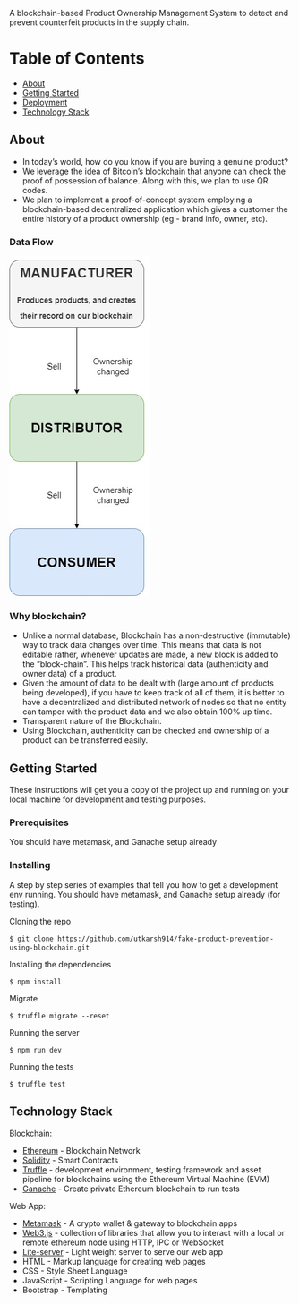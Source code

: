 A blockchain-based Product Ownership Management System to detect and prevent counterfeit products in the supply chain.

# Table of Contents
+ [About](#description)
+ [Getting Started](#getting_started)
+ [Deployment](#deployment)
+ [Technology Stack](#techstack)

## About <a name="description"></a>
+ In today’s world, how do you know if you are buying a genuine product?
+ We leverage the idea of Bitcoin’s blockchain that anyone can check the proof of possession of balance. Along with this, we plan to use QR codes.
+ We plan to implement a proof-of-concept system employing a blockchain-based decentralized application which gives a customer the entire history of a product ownership (eg - brand info, owner, etc).

### Data Flow
![Data Flow](src/images/PROCESS-FLOW.jpg)

### Why blockchain? <a name="why_blockchain"></a>
+ Unlike a normal database, Blockchain has a non-destructive (immutable) way to track data changes over time. This means that data is not editable rather, whenever updates are made, a new block is added to the “block-chain”. This helps track historical data (authenticity and owner data) of a product.
+ Given the amount of data to be dealt with (large amount of products being developed), if you have to keep track of all of them, it is better to have a decentralized and distributed network of nodes so that no entity can tamper with the product data and we also obtain 100% up time.
+ Transparent nature of the Blockchain.
+ Using Blockchain, authenticity can be checked and ownership of a product can be transferred easily.

## Getting Started <a name="getting_started"></a>
These instructions will get you a copy of the project up and running on your local machine for development and testing purposes.

### Prerequisites
You should have metamask, and Ganache setup already


### Installing
A step by step series of examples that tell you how to get a development env running.
You should have metamask, and Ganache setup already (for testing).

Cloning the repo
```
$ git clone https://github.com/utkarsh914/fake-product-prevention-using-blockchain.git
```
Installing the dependencies
```
$ npm install
```
Migrate
```
$ truffle migrate --reset
```
Running the server
```
$ npm run dev
```
Running the tests
```
$ truffle test
```


## Technology Stack <a name="techstack"></a>

Blockchain:
+ [Ethereum](https://www.ethereum.org/) - Blockchain Network
+ [Solidity](https://github.com/ethereum/solidity) - Smart Contracts
+ [Truffle](https://www.trufflesuite.com/) - development environment, testing framework and asset pipeline for blockchains using the Ethereum Virtual Machine (EVM)
+ [Ganache](https://truffleframework.com/ganache) - Create private Ethereum blockchain to run tests

Web App:
+ [Metamask](https://metamask.io/) - A crypto wallet & gateway to blockchain apps
+ [Web3.js](https://web3js.readthedocs.io/en/v1.3.4/) - collection of libraries that allow you to interact with a local or remote ethereum node using HTTP, IPC or WebSocket
+ [Lite-server](https://nodejs.org/en/) - Light weight server to serve our web app
+ HTML - Markup language for creating web pages
+ CSS - Style Sheet Language
+ JavaScript - Scripting Language for web pages
+ Bootstrap - Templating

